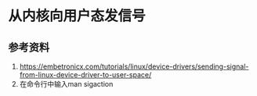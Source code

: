 # 从内核向用户态发信号



## 参考资料

1. https://embetronicx.com/tutorials/linux/device-drivers/sending-signal-from-linux-device-driver-to-user-space/
1. 在命令行中输入man sigaction